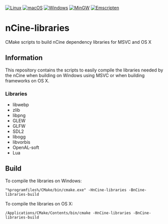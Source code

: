 [![Linux](https://github.com/nCine/nCine-libraries/workflows/Linux/badge.svg)](https://github.com/nCine/nCine-libraries/actions?workflow=Linux)
[![macOS](https://github.com/nCine/nCine-libraries/workflows/macOS/badge.svg)](https://github.com/nCine/nCine-libraries/actions?workflow=macOS)
[![Windows](https://github.com/nCine/nCine-libraries/workflows/Windows/badge.svg)](https://github.com/nCine/nCine-libraries/actions?workflow=Windows)
[![MinGW](https://github.com/nCine/nCine-libraries/workflows/MinGW/badge.svg)](https://github.com/nCine/nCine-libraries/actions?workflow=MinGW)
[![Emscripten](https://github.com/nCine/nCine-libraries/workflows/Emscripten/badge.svg)](https://github.com/nCine/nCine-libraries/actions?workflow=Emscripten)

# nCine-libraries
CMake scripts to build nCine dependency libraries for MSVC and OS X

## Information
This repository contains the scripts to easily compile the libraries needed by the nCine when building on Windows using MSVC or when building frameworks on OS X.

### Libraries
- libwebp
- zlib
- libpng
- GLEW
- GLFW
- SDL2
- libogg
- libvorbis
- OpenAL-soft
- Lua

## Build
To compile the libraries on Windows:

```
"%programfiles%/CMake/bin/cmake.exe" -HnCine-libraries -BnCine-libraries-build
```

To compile the libraries on OS X:

```
/Applications/CMake/Contents/bin/cmake -HnCine-libraries -BnCine-libraries-build
```
